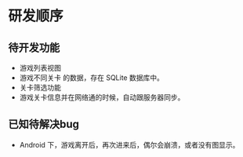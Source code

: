 
# 研发顺序

## 待开发功能
+ 游戏列表视图
+ 游戏不同关卡 的数据，存在 SQLite 数据库中。 
+ 关卡筛选功能
+ 游戏关卡信息并在网络通的时候，自动跟服务器同步。

## 已知待解决bug
+ Android 下，游戏离开后，再次进来后，偶尔会崩溃，或者没有图显示。



	
